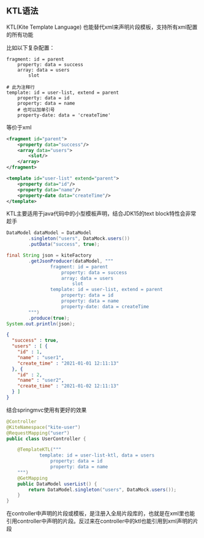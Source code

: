 ## KTL语法

KTL(Kite Template Language) 也能替代xml来声明片段模板，支持所有xml配置的所有功能

比如以下复杂配置：

```
fragment: id = parent
    property: data = success
    array: data = users
        slot

# 此为注释行
template: id = user-list, extend = parent
    property: data = id
    property: data = name
    # 也可以加单引号
    property-date: data = 'createTime'
```

等价于xml

```xml
<fragment id="parent">
    <property data="success"/>
    <array data="users">
    	<slot/>
    </array>
</fragment>

<template id="user-list" extend="parent">
	<property data="id"/>
    <property data="name"/>
    <property-date data="createTime"/>
</template>
```

KTL主要适用于java代码中的小型模板声明，结合JDK15的text block特性会非常趁手

```java
DataModel dataModel = DataModel
        .singleton("users", DataMock.users())
        .putData("success", true);

final String json = kiteFactory
        .getJsonProducer(dataModel, """
                fragment: id = parent
                    property: data = success
                    array: data = users
                        slot
                template: id = user-list, extend = parent
                    property: data = id
                    property: data = name
                    property-date: data = createTime
        """)
        .produce(true);
System.out.println(json);
```

```json
{
  "success" : true,
  "users" : [ {
    "id" : 1,
    "name" : "user1",
    "create_time" : "2021-01-01 12:11:13"
  }, {
    "id" : 2,
    "name" : "user2",
    "create_time" : "2021-01-02 12:11:13"
  } ]
}
```

结合springmvc使用有更好的效果

```java
@Controller
@KiteNamespace("kite-user")
@RequestMapping("user")
public class UserController {

    @TemplateKTL("""
            template: id = user-list-ktl, data = users
                property: data = id
                property: data = name
    """)
    @GetMapping
    public DataModel userList() {
        return DataModel.singleton("users", DataMock.users());
    }
}
```

在controller中声明的片段或模板，是注册入全局片段库的，也就是在xml里也能引用controller中声明的片段。反过来在controller中的ktl也能引用到xml声明的片段